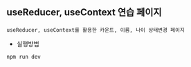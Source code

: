 ## useReducer, useContext 연습 페이지

    useReducer, useContext를 활용한 카운트, 이름, 나이 상태변경 페이지

- 실행방법

```
npm run dev
```
